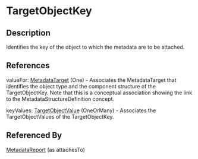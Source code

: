
# TargetObjectKey





## Description

Identifies the key of the object to which the metadata are to be attached.




## References

valueFor: [MetadataTarget](MetadataTarget.md) (One) - Associates the MetadataTarget that identifies the object type and the component structure of the TargetObjectKey. Note that this is a conceptual association showing the link to the MetadataStructureDefinition concept.

keyValues: [TargetObjectValue](TargetObjectValue.md) (OneOrMany) - Associates the TargetObjectValues of the TargetObjectKey.



## Referenced By

[MetadataReport](MetadataReport.md) (as attachesTo)


